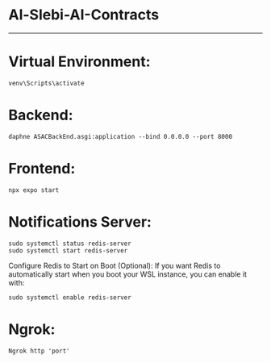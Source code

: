 # Al-Slebi-AI-Contracts
---
# Virtual Environment: 
```
venv\Scripts\activate
```
# Backend:
```
daphne ASACBackEnd.asgi:application --bind 0.0.0.0 --port 8000
```
# Frontend:
```
npx expo start
```
# Notifications Server:
```
sudo systemctl status redis-server
sudo systemctl start redis-server
```
Configure Redis to Start on Boot (Optional): If you want Redis to automatically start when you boot your WSL instance, you can enable it with:
```
sudo systemctl enable redis-server
```
# Ngrok:
```
Ngrok http 'port'
```